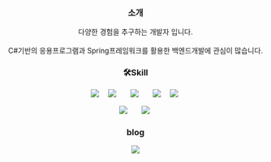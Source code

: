 <div align ="center">
<h3>소개</h3>
다양한 경험을 추구하는 개발자 입니다.<br>
<br>
C#기반의 응용프로그램과 Spring프레임워크를 활용한 백엔드개발에 관심이 많습니다.
</div>
<h3 align = "center ">🛠Skill</h3>
<div align="center">
 <img src="https://img.shields.io/badge/c%23-000000?style=flat-square&logo=Csharp&logoColor=white"/></a>&nbsp
<img src="https://img.shields.io/badge/Java-007396?style=flat-square&logo=Java&logoColor=white" style="height : auto; margin-left : 10px; margin-right : 10px;"/></a>&nbsp;
<img src="https://img.shields.io/badge/SpringFramework-6DB33F?style=flat-square&logo=Spring&logoColor=white" style="height : auto; margin-left : 10px; margin-right : 10px;"/></a>&nbsp;
<img src="https://img.shields.io/badge/Mssql-462179A1?style=flat-square&logo=mssql&logoColor=white" style="height : auto; margin-left : 10px; margin-right : 10px;"/></a>&nbsp;
 <img src="https://img.shields.io/badge/Oracle-red?style=flat-square&logo=Oracle&logoColor=white"/></a>&nbsp

<img src="https://img.shields.io/badge/Winform-4479A1?style=flat-square&logo=Winform&logoColor=white" style="height : auto; margin-left : 10px; margin-right : 10px;"/></a>&nbsp;
<img src="https://img.shields.io/badge/WPF-4412A5?style=flat-square&logo=WPF&logoColor=white" style="height : auto; margin-left : 10px; margin-right : 10px;"/></a>&nbsp;


</div>
<div align ="center">
<h3 align = "center">blog</h3>
<a align ="center" href="https://gapal.tistory.com/">
    <img src="http://img.shields.io/badge/Tech Blog-00D182?style=flat&logo=Emby&logoColor=white&link=https://gapal.tistory.com"
        style="height : auto; margin-left : 10px; margin-right : 10px;"/>

</a>
</div>
